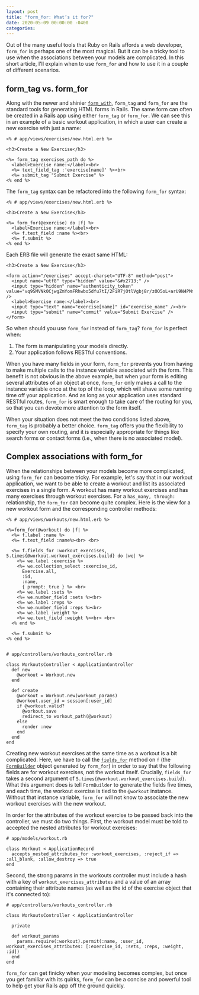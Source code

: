 ```yaml
---
layout: post
title: "form_for: What’s it for?"
date: 2020-05-09 00:00:00 -0400
categories:
---
```


Out of the many useful tools that Ruby on Rails affords a web developer, `form_for` is perhaps one of the most magical. But it can be a tricky tool to use when the associations between your models are complicated. In this short article, I'll explain when to use `form_for` and how to use it in a couple of different scenarios.

<h2 class="post-subheading">form_tag vs. form_for</h2>

Along with the newer and shinier [`form_with`](https://medium.com/@tinchorb/form-with-building-html-forms-in-rails-5-1-f30bd60ef52d), `form_tag` and `form_for` are the standard tools for generating HTML forms in Rails. The same form can often be created in a Rails app using either `form_tag` or `form_for`. We can see this in an example of a basic workout application, in which a user can create a new exercise with just a name:

```
<% # app/views/exercises/new.html.erb %>

<h3>Create a New Exercise</h3>

<%= form_tag exercises_path do %>
  <label>Exercise name:</label><br>
  <%= text_field_tag :'exercise[name]' %><br>
  <%= submit_tag "Submit Exercise" %>
<% end %>
```

The `form_tag` syntax can be refactored into the following `form_for` syntax:

```
<% # app/views/exercises/new.html.erb %>

<h3>Create a New Exercise</h3>

<%= form_for(@exercise) do |f| %>
  <label>Exercise name:</label><br>
  <%= f.text_field :name %><br>
  <%= f.submit %>
<% end %>
```

Each ERB file will generate the exact same HTML:

```
<h3>Create a New Exercise</h3>

<form action="/exercises" accept-charset="UTF-8" method="post">
  <input name="utf8" type="hidden" value="&#x2713;" />
  <input type="hidden" name="authenticity_token" value="vq9SMVNk0CjwgZmYomFRhwbo5dfu7tI/2FiR7jOtlVgbj8r/zOO5oL+arU9N4PMm7WqxbUbXg4wqneW02ZfpMw==" />
  <label>Exercise name:</label><br>
  <input type="text" name="exercise[name]" id="exercise_name" /><br>
  <input type="submit" name="commit" value="Submit Exercise" />
</form>
```

So when should you use `form_for` instead of `form_tag`? `form_for` is perfect when:

1. The form is manipulating your models directly.
2. Your application follows RESTful conventions.

When you have many fields in your form, `form_for` prevents you from having to make multiple calls to the instance variable associated with the form. This benefit is not obvious in the above example, but when your form is editing several attributes of an object at once, `form_for` only makes a call to the instance variable once at the top of the loop, which will shave some running time off your application. And as long as your application uses standard RESTful routes, `form_for` is smart enough to take care of the routing for you, so that you can devote more attention to the form itself.

When your situation does not meet the two conditions listed above, `form_tag` is probably a better choice. `form_tag` offers you the flexibility to specify your own routing, and it is especially appropriate for things like search forms or contact forms (i.e., when there is no associated model).

<h2 class="post-subheading">Complex associations with form_for</h2>

When the relationships between your models become more complicated, using `form_for` can become tricky. For example, let's say that in our workout application, we want to be able to create a workout and list its associated exercises in a single form. A workout has many workout exercises and has many exercises through workout exercises. For a `has_many, through:` relationship, the `form_for` can become quite complex. Here is the view for a new workout form and the corresponding controller methods:

```
<% # app/views/workouts/new.html.erb %>

<%=form_for(@workout) do |f| %>
  <%= f.label :name %>
  <%= f.text_field :name%><br> <br>

  <%= f.fields_for :workout_exercises, 5.times{@workout.workout_exercises.build} do |we| %>
    <%= we.label :exercise %>
    <%= we.collection_select :exercise_id,
      Exercise.all,
      :id,
      :name,
      { prompt: true } %> <br>
    <%= we.label :sets %>
    <%= we.number_field :sets %><br>
    <%= we.label :reps %>
    <%= we.number_field :reps %><br>
    <%= we.label :weight %>
    <%= we.text_field :weight %><br> <br>
  <% end %>

  <%= f.submit %>
<% end %>


# app/controllers/workouts_controller.rb

class WorkoutsController < ApplicationController
  def new
    @workout = Workout.new
  end

  def create
    @workout = Workout.new(workout_params)
    @workout.user_id = session[:user_id]
    if @workout.valid?
      @workout.save
      redirect_to workout_path(@workout)
    else
      render :new
    end
  end
end
```

Creating new workout exercises at the same time as a workout is a bit complicated. Here, we have to call the [`fields_for`](https://apidock.com/rails/ActionView/Helpers/FormHelper/fields_for) method on `f` (the [`FormBuilder`](https://apidock.com/rails/ActionView/Helpers/FormBuilder) object generated by `form_for`) in order to say that the following fields are for workout exercises, not the workout itself. Crucially, `fields_for` takes a second argument of `5.times{@workout.workout_exercises.build}`. What this argument does is tell `FormBuilder` to generate the fields five times, and each time, the workout exercise is tied to the `@workout` instance. Without that instance variable, `form_for` will not know to associate the new workout exercises with the new workout.

In order for the attributes of the workout exercise to be passed back into the controller, we must do two things. First, the workout model must be told to accepted the nested attributes for workout exercises:

```
# app/models/workout.rb

class Workout < ApplicationRecord
  accepts_nested_attributes_for :workout_exercises, :reject_if => :all_blank, :allow_destroy => true
end
```

Second, the strong params in the workouts controller must include a hash with a key of `workout_exercises_attributes` and a value of an array containing their attribute names (as well as the id of the exercise object that it's connected to):

```
# app/controllers/workouts_controller.rb

class WorkoutsController < ApplicationController

  private

  def workout_params
    params.require(:workout).permit(:name, :user_id, workout_exercises_attributes: [:exercise_id, :sets, :reps, :weight, :id])
  end
end
```

`form_for` can get finicky when your modeling becomes complex, but once you get familiar with its quirks, `form_for` can be a concise and powerful tool to help get your Rails app off the ground quickly.
